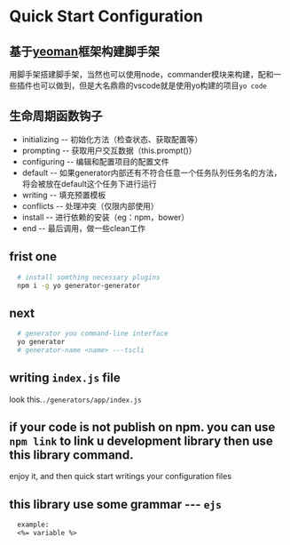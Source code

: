 # Quick Start Configuration

## 基于[yeoman](https://yeoman.io)框架构建脚手架
  用脚手架搭建脚手架，当然也可以使用node，commander模块来构建，配和一些插件也可以做到，但是大名鼎鼎的vscode就是使用yo构建的项目`yo code`

## 生命周期函数钩子
- initializing -- 初始化方法（检查状态、获取配置等）
- prompting -- 获取用户交互数据（this.prompt()）
- configuring -- 编辑和配置项目的配置文件
- default -- 如果generator内部还有不符合任意一个任务队列任务名的方法，将会被放在default这个任务下进行运行
- writing -- 填充预置模板
- conflicts -- 处理冲突（仅限内部使用）
- install -- 进行依赖的安装（eg：npm，bower）
- end -- 最后调用，做一些clean工作


## frist one

``` zsh
  # install somthing necessary plugins
  npm i -g yo generator-generator
```

## next

``` zsh
  # generator you command-line interface
  yo generator
  # generator-name <name> ---tscli
```

## writing `index.js` file

look this.`./generators/app/index.js`


## if your code is not publish on npm. you can use `npm link` to link u development library then use this library command.

enjoy it, and then quick start writings your configuration files

## this library use some grammar --- `ejs` 
``` javascript,*.html,*.md
  example:
  <%= variable %>
```
